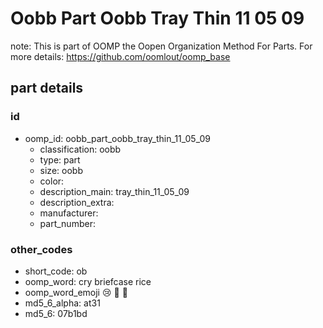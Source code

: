 # Oobb Part Oobb Tray Thin 11 05 09  

note: This is part of OOMP the Oopen Organization Method For Parts. For more details: https://github.com/oomlout/oomp_base

##  part details





### id
* oomp_id: oobb_part_oobb_tray_thin_11_05_09
  * classification: oobb
  * type: part
  * size: oobb
  * color: 
  * description_main: tray_thin_11_05_09
  * description_extra: 
  * manufacturer: 
  * part_number: 

### other_codes
* short_code: ob
* oomp_word: cry briefcase rice
* oomp_word_emoji :cry: :briefcase: :rice:
* md5_6_alpha: at31
* md5_6: 07b1bd